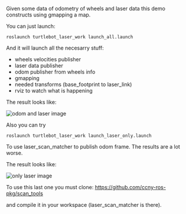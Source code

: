 Given some data of odometry of wheels and laser data this demo constructs using gmapping a map.

You can just launch:
```
roslaunch turtlebot_laser_work launch_all.launch
```

And it will launch all the necesarry stuff:

* wheels velocities publisher
* laser data publisher
* odom publisher from wheels info
* gmapping
* needed transforms (base_footprint to laser_link)
* rviz to watch what is happening

The result looks like:

![odom and laser image](https://raw.githubusercontent.com/awesomebytes/turtlebot_laser_work/master/map_from_odom_and_laser.png)


Also you can try
```
roslaunch turtlebot_laser_work launch_laser_only.launch
```

To use laser_scan_matcher to publish odom frame. The results are a lot worse.

The result looks like:

![only laser image](https://raw.githubusercontent.com/awesomebytes/turtlebot_laser_work/master/map_from_only_laser.png)

To use this last one you must clone:
https://github.com/ccny-ros-pkg/scan_tools

and compile it in your workspace (laser_scan_matcher is there).